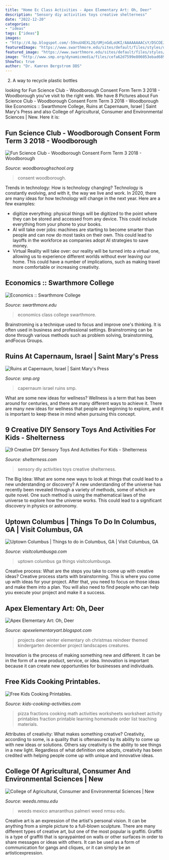 ```yaml
---
title: "Home Ec Class Activities - Apex Elementary Art: Oh, Deer"
description: "Sensory diy activities toys creative shelterness"
date: "2022-12-20"
categories:
- "ideas"
tags: ["ideas"]
images:
- "http://4.bp.blogspot.com/-59nuU4EXL2Q/UMjnGdLoUKI/AAAAAAAACsY/DSCOEJv3UgE/s1600/reindeerK3.JPG"
featuredImage: "https://www.swarthmore.edu/sites/default/files/styles/double_page_header/public/assets/images/economics/page_hdr_IMG_7987_880x662.jpg?itok=hIMSUGjU"
featured_image: "https://www.swarthmore.edu/sites/default/files/styles/double_page_header/public/assets/images/economics/page_hdr_IMG_7987_880x662.jpg?itok=hIMSUGjU"
image: "http://www.smp.org/dynamicmedia/files/cefa62d7599e806053ebad6898ebd6e1/West_View_1d.jpg"
ShowToc: true
author: "Dr. Kamren Bergstrom DDS"
---
```



2. A way to recycle plastic bottles 

	

		
looking for Fun Science Club - Woodborough Consent Form Term 3 2018 - Woodborough you've visit to the right web. We have 8 Pictures about Fun Science Club - Woodborough Consent Form Term 3 2018 - Woodborough like Economics :: Swarthmore College, Ruins at Capernaum, Israel | Saint Mary&#039;s Press and also College of Agricultural, Consumer and Environmental Sciences | New. Here it is:
		
    
## Fun Science Club - Woodborough Consent Form Term 3 2018 - Woodborough

<img loading=lazy src="https://woodboroughschool.org/wp-content/uploads/2019/01/Fun-Science-Club-Woodborough-Consent-Form-Term-3-2018-pdf.jpg" onerror="this.onerror=null;this.src='https://tse1.mm.bing.net/th?id=OIP.462D0VYmZ6eCJJWwgwOSZQHaKe&amp;pid=15.1';" alt="Fun Science Club - Woodborough Consent Form Term 3 2018 - Woodborough">

_Source: woodboroughschool.org_

>consent woodborough. 

	

Trends in technology: How is technology changing?
Technology is constantly evolving, and with it, the way we live and work. In 2020, there are many ideas for how technology will change in the next year. Here are a few examples: 
- digitize everything: physical things will be digitized to the point where they can be stored and accessed from any device. This could include everything from your phone to your books. 
- AI will take over jobs: machines are starting to become smarter than people and can now do most tasks on their own. This could lead to layoffs in the workforce as companies adopt AI strategies to save money. 
- Virtual Reality will take over: our reality will be turned into a virtual one, allowing us to experience different worlds without ever leaving our home. This could have a number of implications, such as making travel more comfortable or increasing creativity.

    
## Economics :: Swarthmore College

<img loading=lazy src="https://www.swarthmore.edu/sites/default/files/styles/double_page_header/public/assets/images/economics/page_hdr_IMG_7987_880x662.jpg?itok=hIMSUGjU" onerror="this.onerror=null;this.src='https://tse4.mm.bing.net/th?id=OIP.7WskFt5JBAUb5fT7WuOGvgHaFk&amp;pid=15.1';" alt="Economics :: Swarthmore College">

_Source: swarthmore.edu_

>economics class college swarthmore. 

	

Brainstroming is a technique used to focus and improve one's thinking. It is often used in business and professional settings. Brainstroming can be done through various methods such as problem solving, brainstorming, andFocus Groups.

    
## Ruins At Capernaum, Israel | Saint Mary&#039;s Press

<img loading=lazy src="http://www.smp.org/dynamicmedia/files/cefa62d7599e806053ebad6898ebd6e1/West_View_1d.jpg" onerror="this.onerror=null;this.src='https://tse1.mm.bing.net/th?id=OIP.zvpi11megGBT661omOvW4QHaFj&amp;pid=15.1';" alt="Ruins at Capernaum, Israel | Saint Mary&#039;s Press">

_Source: smp.org_

>capernaum israel ruins smp. 

	

What are some new ideas for wellness?
Wellness is a term that has been around for centuries, and there are many different ways to achieve it. There are many new ideas for wellness that people are beginning to explore, and it is important to keep these in mind when pursuing this concept.

    
## 9 Creative DIY Sensory Toys And Activities For Kids - Shelterness

<img loading=lazy src="https://i.shelterness.com/2017/11/creative-diy-sensory-toys-and-activities-for-kids-1.jpg" onerror="this.onerror=null;this.src='https://tse2.mm.bing.net/th?id=OIP.Ct1aPXExfni1GgKVnoOliAHaL7&amp;pid=15.1';" alt="9 Creative DIY Sensory Toys And Activities For Kids - Shelterness">

_Source: shelterness.com_

>sensory diy activities toys creative shelterness. 

	

The Big Idea: What are some new ways to look at things that could lead to a new understanding or discovery?
A new understanding of the universe has recently been revealed through a variety of methods, some of which are quite novel. One such method is using the mathematical laws of the universe to explore how the universe works. This could lead to a significant discovery in physics or astronomy.

    
## Uptown Columbus | Things To Do In Columbus, GA | Visit Columbus, GA

<img loading=lazy src="https://visitcolumbusga.com/assets/uploads/business/Uptown_1.jpg" onerror="this.onerror=null;this.src='https://tse1.mm.bing.net/th?id=OIP.niAEfgB6CRps8jMg08qBNQHaE7&amp;pid=15.1';" alt="Uptown Columbus | Things to do in Columbus, GA | Visit Columbus, GA">

_Source: visitcolumbusga.com_

>uptown columbus ga things visitcolumbusga. 

	

Creative process: What are the steps you take to come up with creative ideas?
Creative process starts with brainstorming. This is where you come up with ideas for your project. After that, you need to focus on those ideas and make them into a plan. You will also need to find people who can help you execute your project and make it a success.

    
## Apex Elementary Art: Oh, Deer

<img loading=lazy src="http://4.bp.blogspot.com/-59nuU4EXL2Q/UMjnGdLoUKI/AAAAAAAACsY/DSCOEJv3UgE/s1600/reindeerK3.JPG" onerror="this.onerror=null;this.src='https://tse4.mm.bing.net/th?id=OIP.NxPbJ9Xvljz3BMqRBJH27gHaKr&amp;pid=15.1';" alt="Apex Elementary Art: Oh, Deer">

_Source: apexelementaryart.blogspot.com_

>projects deer winter elementary oh christmas reindeer themed kindergarten december project landscapes creatures. 

	

Innovation is the process of making something new and different. It can be in the form of a new product, service, or idea. Innovation is important because it can create new opportunities for businesses and individuals.

    
## Free Kids Cooking Printables.

<img loading=lazy src="https://www.kids-cooking-activities.com/image-files/pizzamathtn1.jpg" onerror="this.onerror=null;this.src='https://tse1.mm.bing.net/th?id=OIP.J-w4Czf-7cxQsEU2yj_qUQAAAA&amp;pid=15.1';" alt="Free Kids Cooking Printables.">

_Source: kids-cooking-activities.com_

>pizza fractions cooking math activities worksheets worksheet activity printables fraction printable learning homemade order list teaching materials. 

	

Attributes of creativity: What makes something creative?
Creativity, according to some, is a quality that is oftenasured by its ability to come up with new ideas or solutions. Others say creativity is the ability to see things in a new light. Regardless of what definition one adopts, creativity has been credited with helping people come up with unique and innovative ideas.

    
## College Of Agricultural, Consumer And Environmental Sciences | New

<img loading=lazy src="https://weeds.nmsu.edu/photos/39.jpg" onerror="this.onerror=null;this.src='https://tse2.mm.bing.net/th?id=OIP.zitoe63gy311M9Y32uTS3wHaJ3&amp;pid=15.1';" alt="College of Agricultural, Consumer and Environmental Sciences | New">

_Source: weeds.nmsu.edu_

>weeds mexico amaranthus palmeri weed nmsu edu. 

	

Creative art is an expression of the artist's personal vision. It can be anything from a simple picture to a full-blown sculpture. There are many different types of creative art, but one of the most popular is graffiti. Graffiti is a type of graffiti that is spraypainted on walls or other surfaces in order to share messages or ideas with others. It can be used as a form of communication for gangs and cliques, or it can simply be an artisticexpression.


